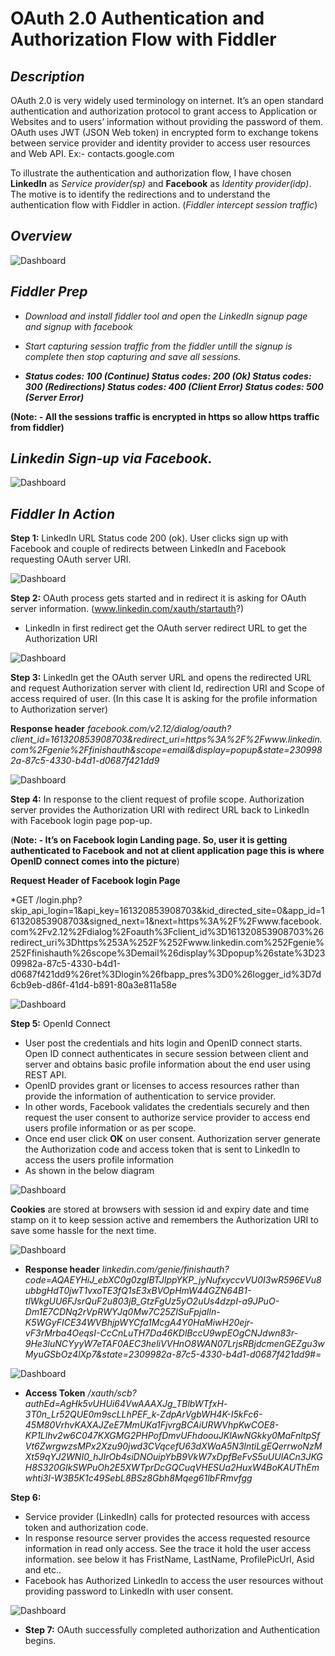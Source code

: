 # OAuth 2.0 Authentication and Authorization Flow with Fiddler

## *Description*
OAuth 2.0 is very widely used terminology on internet. It’s an open standard authentication and authorization protocol to grant access to Application or Websites and to users’ information without providing the password of them. OAuth uses JWT (JSON Web token) in encrypted form to exchange tokens between service provider and identity provider to access user resources and Web API. Ex:- contacts.google.com

To illustrate the authentication and authorization flow, I have chosen **LinkedIn** as *Service provider(sp)* and **Facebook** as *Identity provider(idp)*. The motive is to identify the redirections and to understand the authentication flow with Fiddler in action. (*Fiddler intercept session traffic*)

## *Overview*

![Dashboard](https://anishpathan.files.wordpress.com/2020/05/oauth_authflow.jpg?w=1024)

## *Fiddler Prep*

* *Download and install fiddler tool and open the LinkedIn signup page and signup with facebook*

* *Start capturing session traffic from the fiddler untill the signup is complete then stop capturing and save all sessions.*
* ***Status codes: 100 (Continue) Status codes: 200 (Ok) Status codes: 300 (Redirections) Status codes: 400 (Client Error) Status codes: 500 (Server Error)***

**(Note: - All the sessions traffic is encrypted in https so allow https traffic from fiddler)**

## *Linkedin Sign-up via Facebook.*

![Dashboard](https://s2.aconvert.com/convert/p3r68-cdx67/ttwkz-jw3sl.png)

## *Fiddler In Action*

**Step 1:** LinkedIn URL Status code 200 (ok). User clicks sign up with Facebook and couple of redirects between LinkedIn and Facebook requesting OAuth server URI.

![Dashboard](https://anishpathan.files.wordpress.com/2020/05/4.png?w=1024)

**Step 2:** OAuth process gets started and in redirect it is asking for OAuth server information. 
(www.linkedin.com/xauth/startauth?) 
*	LinkedIn in first redirect get the OAuth server redirect URL to get the Authorization URI

![Dashboard](https://anishpathan.files.wordpress.com/2020/06/2.1.png?w=1024)


**Step 3:** LinkedIn get the OAuth server URL and opens the redirected URL and request Authorization server with client Id, redirection URI and Scope of access required of user. (In this case It is asking for the profile information to Authorization server)

**Response header** 
*facebook.com/v2.12/dialog/oauth?client_id=161320853908703&redirect_uri=https%3A%2F%2Fwww.linkedin.com%2Fgenie%2Ffinishauth&scope=email&display=popup&state=2309982a-87c5-4330-b4d1-d0687f421dd9*

![Dashboard](https://anishpathan.files.wordpress.com/2020/06/3.1.png?w=1024)


**Step 4:** In response to the client request of profile scope. Authorization server provides the Authorization URI with redirect URL back to LinkedIn with Facebook login page pop-up. 

(**Note: - It’s on Facebook login Landing page. So, user it is getting authenticated to Facebook and not at client application page this is where OpenID connect comes into the picture**)

**Request Header of Facebook login Page**

*GET /login.php?
skip_api_login=1&api_key=161320853908703&kid_directed_site=0&app_id=161320853908703&signed_next=1&next=https%3A%2F%2Fwww.facebook.com%2Fv2.12%2Fdialog%2Foauth%3Fclient_id%3D161320853908703%26redirect_uri%3Dhttps%253A%252F%252Fwww.linkedin.com%252Fgenie%252Ffinishauth%26scope%3Demail%26display%3Dpopup%26state%3D2309982a-87c5-4330-b4d1-d0687f421dd9%26ret%3Dlogin%26fbapp_pres%3D0%26logger_id%3D7d6cb9eb-d86f-41d4-b891-80a3e811a58e


![Dashboard](https://anishpathan.files.wordpress.com/2020/06/4.1.png?w=1024)


**Step 5:** OpenId Connect
* User post the credentials and hits login and OpenID connect starts. Open ID connect authenticates in secure session between client and server and obtains basic profile information about the end user using REST API.
* OpenID provides grant or licenses to access resources rather than provide the information of authentication to service provider.
* In other words, Facebook validates the credentials securely and then request the user consent to authorize service provider to access end users profile information or as per scope. 
* Once end user click **OK** on user consent. Authorization server generate the Authorization code and access token that is sent to LinkedIn to access the users profile information
* As shown in the below diagram 

![Dashboard](https://anishpathan.files.wordpress.com/2020/06/5.1-1.jpg?w=1024)

**Cookies** are stored at browsers with session id and expiry date and time stamp on it to keep session active and remembers the Authorization URI to save some hassle for the next time.

![Dashboard](https://anishpathan.files.wordpress.com/2020/06/6.1.png?w=1024)

* **Response header** 
*linkedin.com/genie/finishauth?code=AQAEYHiJ_ebXC0g0zgIBTJIppYKP_jyNufxyccvVU0I3wR596EVu8ubbgHdT0jwT1vxoTE3fQ1sE3xBVOpHmW44GZN64B1-tlWkgUU6FJsrQuF2u803jB_GtzFgUz5yO2uUs4dzpI-a9JPuO-Dm1E7CDNq2rVpRWYJq0Mw7C25ZISuFpjaIln-K5WGyFICE34WVBhjpWYCfa1McgA4Y0HaMiwH20ejr-vF3rMrba4OeqsI-CcCnLuTH7Da46KDlBccU9wpEOgCNJdwn83r-9He3luNCYyyW7eTAF0AEC3heliVVHnO8WAN07LrjsRBjdcmenGEZgu3wMyuGSbOz4lXp7&state=2309982a-87c5-4330-b4d1-d0687f421dd9#_=_*

![Dashboard](https://anishpathan.files.wordpress.com/2020/05/8.png?w=1024)

* **Access Token** 
*/xauth/scb?_authEd=AgHk5vUHUi64VwAAAXJg_TBlbWTfxH_-3T0n_Lr52QUE0m9scLLhPEF_k-ZdpArVgbWH4K-I5kFc6-45M80VrhvKAXAJZeE7MmUKa1FjvrgBCAiURWVhpKwCOE8-KP1Llhv2w6C047KXGMG2PHPofDmvUFhdoouJKlAwNGkky0MaFnltpSfVt6ZwrgwzsMPx2Xzu90jwd3CVqcefU63dXWaA5N3lntiLgEQerrwoNzMXt59qYJ2WNI0_hJIrOb4siDNOuipYbB9VkW7xDpfBeFvS5uUUlACn3JKGH8S320GlkSWPuOh2E5XWTprDcGQCuqVHESUa2HuxW4BoKAUThEmwhti3I-W3B5K1c49SebL8BSz8Gbh8Mqeg61lbFRmvfgg*

**Step 6:** 
* Service provider (LinkedIn) calls for protected resources with access token and authorization code. 
* In response resource server provides the access requested resource information in read only access. See the trace it hold the user access information. see below it has FristName, LastName, ProfilePicUrl, Asid and etc..
* Facebook has Authorized LinkedIn to access the user resources without providing password to LinkedIn with user consent.

![Dashboard](https://anishpathan.files.wordpress.com/2020/05/9.png?w=1024)


* **Step 7:**
OAuth successfully completed authorization and Authentication begins. 
